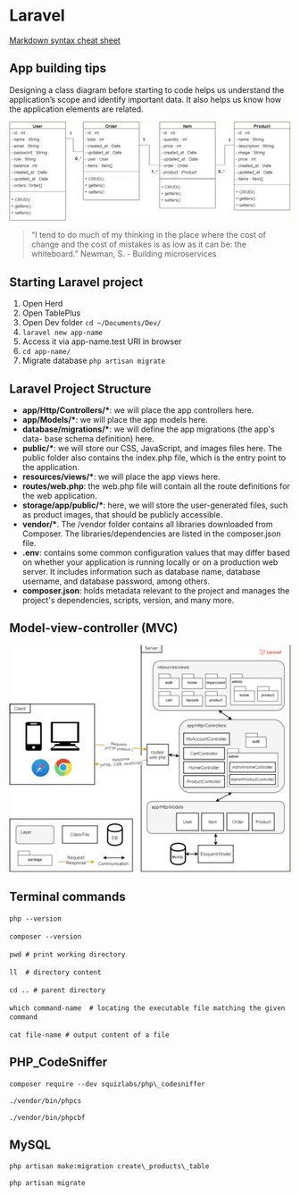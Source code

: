 # Laravel

[Markdown syntax cheat sheet](https://www.markdownguide.org/cheat-sheet/)

## App building tips

Designing a class diagram before starting to code helps us understand the application’s scope and identify important data. It also helps us know how the application elements are related.

![DB schema](/images/db-schema.png)

> “I tend to do much of my thinking in the place where the cost of change and the cost of mistakes is as low as it can be: the whiteboard.” Newman, S. - Building microservices

## Starting Laravel project

1. Open Herd
2. Open TablePlus
3. Open Dev folder `cd ~/Documents/Dev/`
4. `laravel new app-name`
5. Access it via app-name.test URI in browser
6. `cd app-name/`
7. Migrate database `php artisan migrate`

## Laravel Project Structure

- **app/Http/Controllers/\***: we will place the app controllers here.
- **app/Models/\***: we will place the app models here.
- **database/migrations/\***: we will define the app migrations (the app's data- base schema definition) here.
- **public/\***: we will store our CSS, JavaScript, and images files here. The public folder also contains the index.php file, which is the entry point to the application.
- **resources/views/\***: we will place the app views here.
- **routes/web.php**: the web.php file will contain all the route definitions for the web application.
- **storage/app/public/\***: here, we will store the user-generated files, such as product images, that should be publicly accessible.
- **vendor/\***. The /vendor folder contains all libraries downloaded from Composer. The libraries/dependencies are listed in the composer.json file.
- **.env**: contains some common configuration values that may differ based on whether your application is running locally or on a production web server. It includes information such as database name, database username, and database password, among others.
- **composer.json**: holds metadata relevant to the project and manages the project's dependencies, scripts, version, and many more.

## Model-view-controller (MVC)

![Model-view-controller (MVC)](/images/mvc.png)

## Terminal commands

```
php --version

composer --version

pwd # print working directory

ll  # directory content

cd .. # parent directory

which command-name  # locating the executable file matching the given command

cat file-name # output content of a file
```

## PHP_CodeSniffer

```
composer require --dev squizlabs/php\_codesniffer
```

```
./vendor/bin/phpcs
```

```
./vendor/bin/phpcbf
```

## MySQL

```
php artisan make:migration create\_products\_table
```

```
php artisan migrate
```
